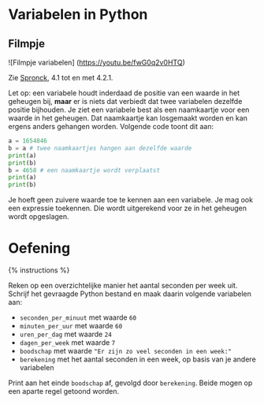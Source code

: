 # Variabelen in Python

## Filmpje
![Filmpje variabelen] (https://youtu.be/fwG0q2v0HTQ)

Zie [Spronck](http://www.spronck.net/pythonbook/pythonboek.pdf), 4.1 tot en met 4.2.1.

Let op: een variabele houdt inderdaad de positie van een waarde in het geheugen bij, **maar** er is niets dat verbiedt dat twee variabelen dezelfde positie bijhouden. Je ziet een variabele best als een naamkaartje voor een waarde in het geheugen. Dat naamkaartje kan losgemaakt worden en kan ergens anders gehangen worden. Volgende code toont dit aan:

```python
a = 1654846
b = a # twee naamkaartjes hangen aan dezelfde waarde
print(a)
print(b)
b = 4658 # een naamkaartje wordt verplaatst
print(a)
print(b)
```

Je hoeft geen zuivere waarde toe te kennen aan een variabele. Je mag ook een expressie toekennen. Die wordt uitgerekend voor ze in het geheugen wordt opgeslagen.

# Oefening
{% instructions %}

Reken op een overzichtelijke manier het aantal seconden per week uit. Schrijf het gevraagde Python bestand en maak daarin volgende variabelen aan:

- `seconden_per_minuut` met waarde `60`
- `minuten_per_uur` met waarde `60`
- `uren_per_dag` met waarde `24`
- `dagen_per_week` met waarde `7`
- `boodschap` met waarde `"Er zijn zo veel seconden in een week:"`
- `berekening` met het aantal seconden in een week, op basis van je andere variabelen

Print aan het einde `boodschap` af, gevolgd door `berekening`. Beide mogen op een aparte regel getoond worden.
